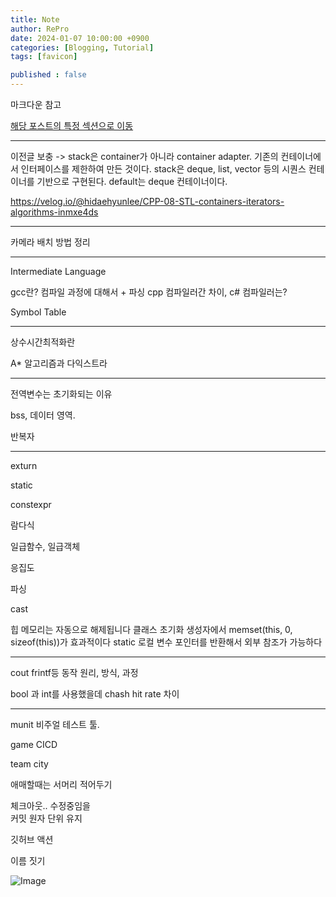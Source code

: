 ```yaml
---
title: Note
author: RePro
date: 2024-01-07 10:00:00 +0900
categories: [Blogging, Tutorial]
tags: [favicon]

published : false
---
```

마크다운 참고

[해당 포스트의 특정 섹션으로 이동](/post-filename.md/#section-id)

<!-- 주석 --> 
---

이전글 보충 -> stack은 container가 아니라 container adapter. 기존의 컨테이너에서 인터페이스를 제한하여 만든 것이다.
stack은 deque, list, vector 등의 시퀀스 컨테이너를 기반으로 구현된다. default는 deque 컨테이너이다.

https://velog.io/@hidaehyunlee/CPP-08-STL-containers-iterators-algorithms-inmxe4ds

---
카메라 배치 방법 정리

---
Intermediate Language

gcc란? 컴파일 과정에 대해서 + 파싱
cpp 컴파일러간 차이, c# 컴파일러는?

 Symbol Table

 ---

상수시간최적화란


A* 알고리즘과 다익스트라


---

전역변수는 초기화되는 이유

bss, 데이터 영역.

반복자

---
exturn

static

constexpr

람다식

일급함수, 일급객체

응집도

파싱

cast

힙 메모리는 자동으로 해제됩니다
클래스 초기화 생성자에서 memset(this, 0, sizeof(this))가 효과적이다
static 로컬 변수 포인터를 반환해서 외부 참조가 가능하다

---
cout frintf등 동작 원리, 방식, 과정

bool 과 int를 사용했을데 chash hit rate 차이

--- 

munit 비주얼 테스트 툴.


game CICD

team city 



애매할때는 서머리 적어두기 

체크아웃.. 수정중임을  
커밋 원자 단위 유지


깃허브 액션


이름 짓기

![Image](https://github.com/user-attachments/assets/529861d3-1dca-46ef-800d-1eb8c0e86ee5)